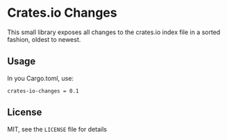# Crates.io Changes

This small library exposes all changes to the crates.io index file in a sorted fashion, oldest to newest.

## Usage

In you Cargo.toml, use:

```
crates-io-changes = 0.1
```

## License

MIT, see the `LICENSE` file for details